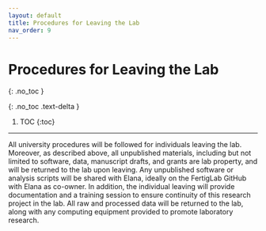 ```yaml
---
layout: default
title: Procedures for Leaving the Lab
nav_order: 9
---
```


# Procedures for Leaving the Lab
{: .no_toc }

{: .no_toc .text-delta }

1. TOC
{:toc}

---

All university procedures will be followed for individuals leaving the lab. Moreover, as described above, all unpublished materials, including but not limited to software, data, manuscript drafts, and grants are lab property, and will be returned to the lab upon leaving. Any unpublished software or analysis scripts will be shared with Elana, ideally on the FertigLab GitHub with Elana as co-owner. In addition, the individual leaving will provide documentation and a training session to ensure continuity of this research project in the lab. All raw and processed data will be returned to the lab, along with any computing equipment provided to promote laboratory research.

<!-- just_the_docs:
  # Define which collections are used in just-the-docs
  collections:
    # Reference the "tests" collection
    tests:
      # Give the collection a name
      name: Tests
      # Exclude the collection from the navigation
      # Supports true or false (default)
      # nav_exclude: true
      # Fold the collection in the navigation
      # Supports true or false (default)
      # nav_fold: true  # note: this option is new in v0.4
      # Exclude the collection from the search
      # Supports true or false (default)
      # search_exclude: true -->
